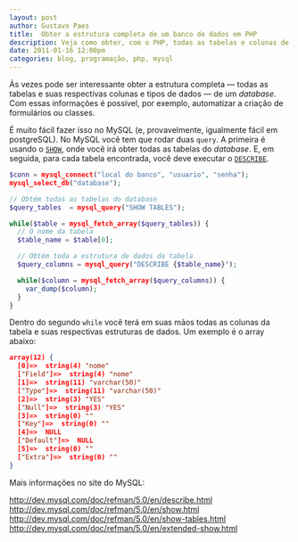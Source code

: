 ```yaml
---
layout: post
author: Gustavo Paes
title:  Obter a estrutura completa de um banco de dados em PHP
description: Veja como obter, com o PHP, todas as tabelas e colunas de um banco de dados.
date: 2011-01-16 12:00pm
categories: blog, programação, php, mysql
---
```


Às vezes pode ser interessante obter a estrutura completa &#8212; todas as tabelas e suas respectivas colunas e tipos de dados &#8212; de um _database_. Com essas informações é possível, por exemplo, automatizar a criação de formulários ou classes.

É muito fácil fazer isso no MySQL (e, provavelmente, igualmente fácil em postgreSQL). No MySQL você tem que rodar duas `query`. A primeira é usando o <a href="http://dev.mysql.com/doc/refman/5.0/en/show-tables.html" target="_blank">`SHOW`</a>, onde você irá obter todas as tabelas do _database_. E, em seguida, para cada tabela encontrada, você deve executar o <a href="http://dev.mysql.com/doc/refman/5.0/en/describe.html" target="_blank">`DESCRIBE`</a>.

``` php
$conn = mysql_connect("local do banco", "usuario", "senha");
mysql_select_db("database");

// Obtém todas as tabelas do database
$query_tables  = mysql_query("SHOW TABLES");

while($table = mysql_fetch_array($query_tables)) {
  // O nome da tabela
  $table_name = $table[0];

  // Obtém toda a estrutura de dados da tabela
  $query_columns = mysql_query("DESCRIBE {$table_name}");

  while($column = mysql_fetch_array($query_columns)) {
    var_dump($column);
  }
}
```

Dentro do segundo `while` você terá em suas mãos todas as colunas da tabela e suas respectivas estruturas de dados. Um exemplo é o array abaixo:

``` json
array(12) {
  [0]=>  string(4) "nome"
  ["Field"]=>  string(4) "nome"
  [1]=>  string(11) "varchar(50)"
  ["Type"]=>  string(11) "varchar(50)"
  [2]=>  string(3) "YES"
  ["Null"]=>  string(3) "YES"
  [3]=>  string(0) ""
  ["Key"]=>  string(0) ""
  [4]=>  NULL
  ["Default"]=>  NULL
  [5]=>  string(0) ""
  ["Extra"]=>  string(0) ""
}
```

Mais informações no site do MySQL:

http://dev.mysql.com/doc/refman/5.0/en/describe.html
http://dev.mysql.com/doc/refman/5.0/en/show.html
http://dev.mysql.com/doc/refman/5.0/en/show-tables.html
http://dev.mysql.com/doc/refman/5.0/en/extended-show.html

